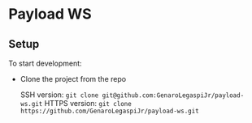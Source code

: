 # Payload WS

## Setup

To start development:

* Clone the project from the repo
	
	SSH version: `git clone git@github.com:GenaroLegaspiJr/payload-ws.git`
	HTTPS version: `git clone https://github.com/GenaroLegaspiJr/payload-ws.git` 


